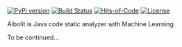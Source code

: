 [![PyPi version](https://img.shields.io/pypi/v/aibolit.svg)](http://badge.fury.io/yegor256/aibolit)
[![Build Status](https://travis-ci.org/yegor256/aibolit.svg)](https://travis-ci.org/yegor256/aibolit)
[![Hits-of-Code](https://hitsofcode.com/github/yegor256/aibolit)](https://hitsofcode.com/view/github/yegor256/aibolit)
[![License](https://img.shields.io/badge/license-MIT-green.svg)](https://github.com/yegor256/aibolit/blob/master/LICENSE.txt)

Aibolit is Java code static analyzer with Machine Learning.

To be continued...
